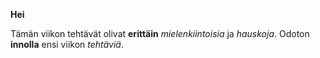 **Hei**

Tämän viikon tehtävät olivat **erittäin** *mielenkiintoisia* ja *hauskoja*.
Odoton **innolla** ensi viikon *tehtäviä*.

